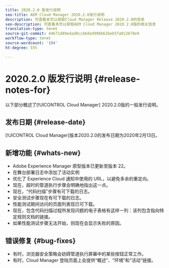 ```yaml
---
title: 2020.2.0 版发行说明
seo-title: AEM Cloud Manager 2020.2.0发行说明
description: 可查看本页以获取Cloud Manager Release 2020.2.0的信息
seo-description: 可查看本页以获取AEM Cloud Manager 2020.2.0版的相关信息
translation-type: tm+mt
source-git-commit: 44671d89edad0ccb6ded998b62beb5fa012678e9
workflow-type: tm+mt
source-wordcount: '194'
ht-degree: 55%

---
```


# 2020.2.0 版发行说明 {#release-notes-for}

以下部分概述了[!UICONTROL Cloud Manager] 2020.2.0版的一般发行说明。

## 发布日期 {#release-date}

[!UICONTROL Cloud Manager]版本2020.2.0的发布日期为2020年2月13日。

## 新增功能 {#whats-new}

* Adobe Experience Manager 原型版本已更新至版本 22。
* 在舞台部署日志中添加了活动实例
* 优化了 Experience Cloud 通知中使用的 URL，以避免多余的重定向。
* 现在，超时的管道执行步骤会明确地指出这一点。
* 现在，“代码扫描”步骤有可下载的日志。
* 安全测试步骤现在有可下载的日志。
* 性能测试期间访问的页面列表现已可下载。
* 现在，包含代码扫描过程所发现问题的电子表格有这样一列：该列包含指向特定规则文档的链接。
* 如果性能测试步骤无法开始，则现在会显示失败的原因。

## 错误修复 {#bug-fixes}

* 有时，浏览器安全策略会妨碍管道执行屏幕中的某些按钮正常工作。
* 有时，Cloud Manager 登陆页面上会提供“概述”、“环境”和“活动”链接。
